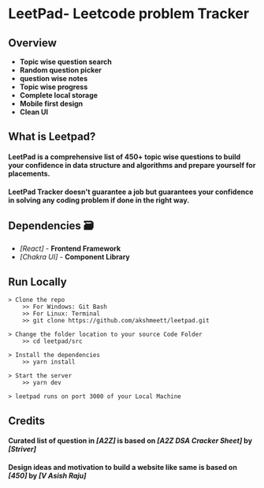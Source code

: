 # LeetPad- Leetcode problem Tracker 

## Overview 
- **Topic wise question search**
- **Random question picker**
- **question wise notes**
- **Topic wise progress**
- **Complete local storage**
- **Mobile first design**
- **Clean UI**

## What is Leetpad? 

#### LeetPad is a comprehensive list of 450+ topic wise questions to build your confidence in data structure and algorithms and prepare yourself for placements.

#### LeetPad Tracker doesn't guarantee a job but guarantees your confidence in solving any coding problem if done in the right way.


## Dependencies 🗃

- _[React]_ - **Frontend Framework**
- _[Chakra UI]_ - **Component Library**


## Run Locally 

```
> Clone the repo
    >> For Windows: Git Bash
    >> For Linux: Terminal
    >> git clone https://github.com/akshmeett/leetpad.git
    
> Change the folder location to your source Code Folder
    >> cd leetpad/src
    
> Install the dependencies
    >> yarn install
    
> Start the server
    >> yarn dev
    
> leetpad runs on port 3000 of your Local Machine
```


## Credits 

#### Curated list of question in _[A2Z]_ is based on _[A2Z DSA Cracker Sheet]_ by _[Striver]_
#### Design ideas and motivation to build a website like same is based on _[450]_ by _[V Asish Raju]_



